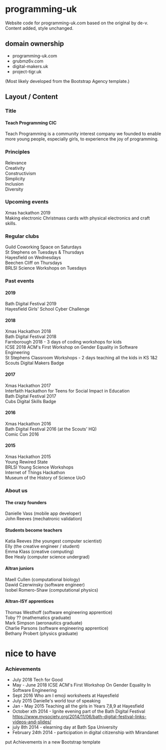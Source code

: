 # programming-uk
Website code for programming-uk.com based on the original by de-v. Content added, style unchanged.

## domain ownership
* programming-uk.com   
* grubmz6v.com   
* digital-makers.uk   
* project-tigr.uk   

(Most likely developed from the Bootstrap Agency template.)

## Layout / Content

### Title
#### Teach Programming CIC   
Teach Programming is a community interest company we founded to enable more young people, especially girls, to experience the joy of programming.   

### Principles
Relevance   
Creativity   
Constructivism   
Simplicity   
Inclusion   
Diversity   

### Upcoming events
Xmas hackathon 2019   
Making electronic Christmass cards with physical electronics and craft skills.   


### Regular clubs

Guild Coworking Space on Saturdays   
St Stephens on Tuesdays & Thursdays   
Hayesfield on Wednesdays   
Beechen Cliff on Thursdays   
BRLSI Science Workshops on Tuesdays   

### Past events

#### 2019

Bath Digital Festival 2019   
Hayesfield Girls' School Cyber Challenge   

#### 2018

Xmas Hackathon 2018   
Bath Digital Festival 2018   
Farnborough 2018 - 3 days of coding workshops for kids   
ICSE 2018 ACM's First Workshop on Gender Equality in Software Engineering   
St Stephens Classroom Workshops - 2 days teaching all the kids in KS 1&2   
Scouts Digital Makers Badge   

#### 2017

Xmas Hackathon 2017   
Interfaith Hackathon for Teens for Social Impact in Education   
Bath Digital Festival 2017   
Cubs Digital Skills Badge   

#### 2016

Xmas Hackathon 2016   
Bath Digital Festival 2016 (at the Scouts' HQ)   
Comic Con 2016   

#### 2015

Xmas Hackathon 2015   
Young Rewired State   
BRLSI Young Science Workshops   
Internet of Things Hackathon   
Museum of the History of Science UoO   


### About us

#### The crazy founders
Danielle Vass (mobile app developer)   
John Reeves (mechatronic validation)   

#### Students become teachers
Katia Reeves (the youngest computer scientist)   
Elly (the creative engineer / student)  
Emma Klass (creative computing)  
Bee Healy (computer science undergrad)   

#### Altran juniors
Maell Cullen (computational biology)   
Dawid Czerwinsky (software engineer)   
Isobel Romero-Shaw (computational physics)   

#### Altran-ISY apprentices
Thomas Westhoff (software engineering apprentice)   
Toby ?? (mathematics graduate)   
Mark Simpson (aeronautics graduate)   
Charlie Parsons (software engineering apprentice)   
Bethany Probert (physics graduate)   

# nice to have

### Achievements

* July 2018 Tech for Good  
* May - June 2018 ICSE ACM's First Workshop On Gender Equality In Software Engineering   
* Sept 2016 Who am I emoji worksheets at Hayesfield  
* July 2015 Danielle's world tour of speaking  
* Jan - May 2015 Teaching all the girls in Years 7,8,9 at Hayesfield  
* October xth 2014 - Ignite evening part of the Bath Digital Festival https://www.mysociety.org/2014/11/06/bath-digital-festival-links-videos-and-slides/  
* july 8th 2014 - elearning day at Bath Spa University  
* February 24th 2014 - participation in digital citizenship with Mirandanet  

put Achievements in a new Bootstrap template    
